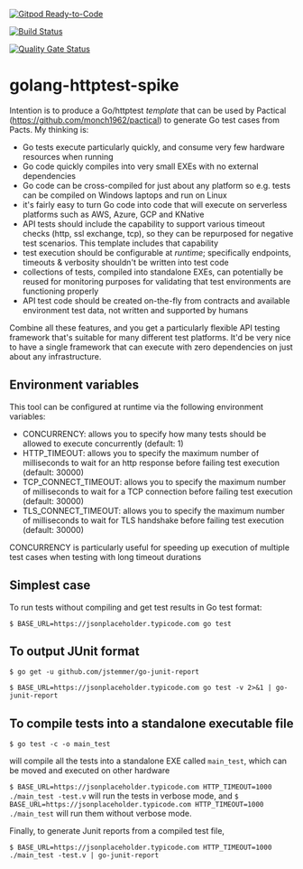 [![Gitpod Ready-to-Code](https://img.shields.io/badge/Gitpod-ready--to--code-blue?logo=gitpod)](https://gitpod.io/#https://github.com/monch1962/golang-httptest-spike)

[![Build Status](https://dev.azure.com/monch1962/monch1962/_apis/build/status/monch1962.golang-httptest-spike?branchName=master)](https://dev.azure.com/monch1962/monch1962/_build/latest?definitionId=10&branchName=master)

[![Quality Gate Status](https://sonarcloud.io/api/project_badges/measure?project=monch1962_golang-httptest-spike&metric=alert_status)](https://sonarcloud.io/dashboard?id=monch1962_golang-httptest-spike)

# golang-httptest-spike

Intention is to produce a Go/httptest _template_ that can be used by Pactical (https://github.com/monch1962/pactical) to generate Go test cases from Pacts. My thinking is:
- Go tests execute particularly quickly, and consume very few hardware resources when running
- Go code quickly compiles into very small EXEs with no external dependencies
- Go code can be cross-compiled for just about any platform so e.g. tests can be compiled on Windows laptops and run on Linux
- it's fairly easy to turn Go code into code that will execute on serverless platforms such as AWS, Azure, GCP and KNative
- API tests should include the capability to support various timeout checks (http, ssl exchange, tcp), so they can be repurposed for negative test scenarios. This template includes that capability
- test execution should be configurable at _runtime_; specifically endpoints, timeouts & verbosity shouldn't be written into test code
- collections of tests, compiled into standalone EXEs, can potentially be reused for monitoring purposes for validating that test environments are functioning properly
- API test code should be created on-the-fly from contracts and available environment test data, not written and supported by humans 

Combine all these features, and you get a particularly flexible API testing framework that's suitable for many different test platforms. It'd be very nice to have a single framework that can execute with zero dependencies on just about any infrastructure.

## Environment variables

This tool can be configured at runtime via the following environment variables:
- CONCURRENCY: allows you to specify how many tests should be allowed to execute concurrently (default: 1)
- HTTP_TIMEOUT: allows you to specify the maximum number of milliseconds to wait for an http response before failing test execution (default: 30000)
- TCP_CONNECT_TIMEOUT: allows you to specify the maximum number of milliseconds to wait for a TCP connection before failing test execution (default: 30000)
- TLS_CONNECT_TIMEOUT: allows you to specify the maximum number of milliseconds to wait for TLS handshake before failing test execution (default: 30000)

CONCURRENCY is particularly useful for speeding up execution of multiple test cases when testing with long timeout durations

## Simplest case

To run tests without compiling and get test results in Go test format:

`$ BASE_URL=https://jsonplaceholder.typicode.com go test`

## To output JUnit format

`$ go get -u github.com/jstemmer/go-junit-report`

`$ BASE_URL=https://jsonplaceholder.typicode.com go test -v 2>&1 | go-junit-report`

## To compile tests into a standalone executable file

`$ go test -c -o main_test`

will compile all the tests into a standalone EXE called `main_test`, which can be moved and executed on other hardware

`$ BASE_URL=https://jsonplaceholder.typicode.com HTTP_TIMEOUT=1000 ./main_test -test.v` will run the tests in verbose mode, and `$ BASE_URL=https://jsonplaceholder.typicode.com HTTP_TIMEOUT=1000 ./main_test` will run them without verbose mode.

Finally, to generate Junit reports from a compiled test file, 

`$ BASE_URL=https://jsonplaceholder.typicode.com HTTP_TIMEOUT=1000 ./main_test -test.v | go-junit-report`
